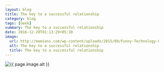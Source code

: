 ```yaml
---
layout: blog
title: The key to a successful relationship
category: blog
tags: [Geek]  
summary: The key to a successful relationship
date: 2016-12-20T01:13:29+05:30
image:
  url: http://memions.com/wp-content/uploads/2015/09/Funny-Technology-Quotes5.jpg
  alt: The key to a successful relationship
  title: The key to a successful relationship
---
```

<img src="{{ page.image.url }}" alt="{{ page.image.alt }}" title="{{ page.image.title }}">
